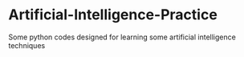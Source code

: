 # Artificial-Intelligence-Practice
Some python codes designed for learning some artificial intelligence techniques
